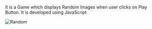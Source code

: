 It is a Game which displays Random Images when user clicks on Play Button. It is developed using JavaScript

![Random](https://user-images.githubusercontent.com/32956051/104040099-171d4e80-518c-11eb-9fcb-d596b297041e.PNG)
